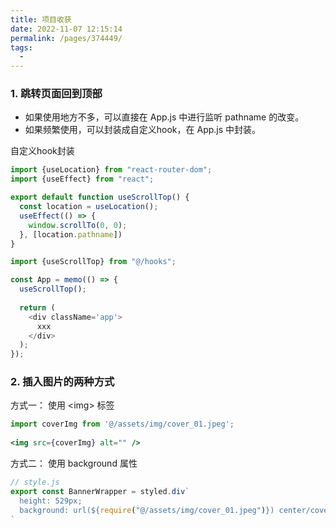 ```yaml
---
title: 项目收获
date: 2022-11-07 12:15:14
permalink: /pages/374449/
tags: 
  - 
---
```


### 1. 跳转页面回到顶部

- 如果使用地方不多，可以直接在 App.js 中进行监听 pathname 的改变。
- 如果频繁使用，可以封装成自定义hook，在 App.js 中封装。

自定义hook封装

```jsx
import {useLocation} from "react-router-dom";
import {useEffect} from "react";

export default function useScrollTop() {
  const location = useLocation();
  useEffect(() => {
    window.scrollTo(0, 0);
  }, [location.pathname])
}
```

```js
import {useScrollTop} from "@/hooks";

const App = memo(() => {
  useScrollTop();
  
  return (
    <div className='app'>
      xxx
    </div>
  );
});
```

### 2. 插入图片的两种方式

方式一： 使用 \<img> 标签

```jsx
import coverImg from '@/assets/img/cover_01.jpeg';
  
<img src={coverImg} alt="" />
```

方式二： 使用 background 属性

```js
// style.js
export const BannerWrapper = styled.div`
  height: 529px;
  background: url(${require("@/assets/img/cover_01.jpeg")}) center/cover;
`
```
